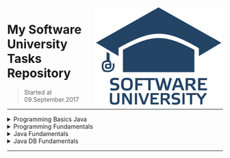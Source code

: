 <img src="%233.Java Professional Modules/sulogo.png" align="right" />

# My Software University Tasks Repository
> Started at 09.September.2017

<hr />
<details>
<summary> Programming Basics Java
</summary>
<table border="0" width="100%" cellspacing="1" cellpadding="3" align="center">
<tbody>
I.<a href="https://github.com/ItsGosho/SoftUni/tree/master/%231%20Programming%20Basics%20Java"> Programming Basics with Java </a> 
</tbody>
</table>
</details>
<details>
<summary> Programming Fundamentals  
</summary>
<table border="0" width="100%" cellspacing="1" cellpadding="3" align="center">
<tbody>
I. <a href="https://github.com/ItsGosho/SoftUni/tree/master/%232%20Tech%20Module/%231.Programming%20Fundamentals"> Programming Fundamentals </a><br>II. <a href="https://github.com/ItsGosho/SoftUni/tree/master/%232%20Tech%20Module/%232.Software%20Technologies"> Software Technologies </a></br>
</tbody>
</table>
</details>
<details>
<summary> Java Fundamentals 
</summary>
<table border="0" width="100%" cellspacing="1" cellpadding="3" align="center">
<tbody> 
I. <a href="https://github.com/ItsGosho/SoftUni/tree/master/%233.Java%20Professional%20Modules/%231.Java%20Fundamentals/%231.Java%20Advanced"> Java Advanced </a> <br>II. <a href="https://github.com/ItsGosho/SoftUni/tree/master/%233.Java%20Professional%20Modules/%231.Java%20Fundamentals/%232.Java%20OOP%20Basics"> Java OOP Basics </a><br>III. <a href="https://github.com/ItsGosho/SoftUni/tree/master/%233.Java%20Professional%20Modules/%231.Java%20Fundamentals/%233.Java%20OOP%20Advanced"> Java OOP Advanced </a></br</br>
</tbody>
</table>
</details>
<details>
<summary> Java DB Fundamentals
</summary>
<table border="0" width="100%" cellspacing="1" cellpadding="3" align="center">
<tbody>
I.<a href="https://github.com/ItsGosho/SoftUni/tree/master/%233.Java%20Professional%20Modules/%232.Java%20DB%20Fundamentals/Databases%20Basics%20-%20MySQL"> Databases Basics - MySQL</a><br>II. <a href="https://github.com/ItsGosho/SoftUni/tree/master/%233.Java%20Professional%20Modules/%232.Java%20DB%20Fundamentals/Databases%20Frameworks%20-%20Hibernate%20%26%20Spring%20Data"> Databases Advanced - Hibernate </a></br> 
</tbody>
</table>
</details>
<hr />